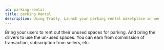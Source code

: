 ```yaml
---
id: parking-rental
title: parking Rental 
description: Using Tradly, Launch your parking rental maketplace in weeks. Comes with pre-built apps + robust set of APIs. 
---
```


Bring your users to rent out their unused spaces for parking. And bring the drivers to use the un-used spaces. You can earn from commission of transaction, subscription from sellers, etc. 

